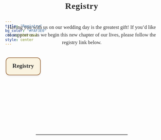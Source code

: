 ```yaml
---
title: "Registry"
bg_color: "#FAF3E0"
color: charcoal
style: center
---
```


<div id="Pre-Wedding" style="padding-top: 0px; margin-top: -230px;"> <!-- avoid empty space after auto-scrolling -->

<div style="margin-top: 80px;"></div>   <!-- add blank space above -->

<!-- text -->
<div style="
  text-align: center;
  margin: 0 20px 40px 20px;
  font-family: 'Playfair Display', serif;
  font-size: 2em;                           /* big but smaller than names */
  color: #2C2C2C;                            /* softer accent color */
  letter-spacing: 1px;
  line-height: 1.2;
  text-shadow: 0.5px 0.5px 1px rgba(0,0,0,0.1);
">
  <strong>Registry</strong>
</div>


  <!-- Intro text -->
  <div style="
  color: #2C2C2C;
  font-family: 'Playfair Display', serif;
  line-height: 1.5;
  text-align: center;
  max-width: 700px;
  margin: 40px auto;
">
  <p style="font-size: 1.2em;">
    Having you with us on our wedding day is the greatest gift! If you’d like to support us as we begin this new chapter of our lives, please follow the registry link below.
  </p>
</div>


  <!-- LINKS for regalos -->
<div style="display: flex; flex-direction: column; gap: 20px; max-width: 500px; margin: 40px auto;">

  <a href="https://www.myregistry.com/wedding-registry/camille-le-roy-and-liana-villavicencio-/5038348" target="_blank" style="
      text-decoration: none;
      padding: 20px;
      border: 2px solid #9f7148ff;
      border-radius: 12px;
      background-color: #FAF3E0;
      box-shadow: 0 4px 6px rgba(0,0,0,0.05);
      font-family: 'Playfair Display', serif;
      text-align: center;
      color: #2C2C2C;
      transition: transform 0.2s ease, box-shadow 0.2s ease;
  " onmouseover="this.style.transform='scale(1.03)';this.style.boxShadow='0 6px 10px rgba(0,0,0,0.1)'" 
     onmouseout="this.style.transform='scale(1)';this.style.boxShadow='0 4px 6px rgba(0,0,0,0.05)'">
    <strong style="font-size: 1.4em;">Registry</strong>
  </a>

</div>






<div style="margin-top: 200px;"></div>   <!-- add blank space above -->
<hr style="border: none; border-top: 1px solid #aaa; margin: 40px auto; width: 60%;">